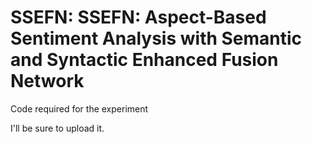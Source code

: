 # SSEFN: SSEFN: Aspect-Based Sentiment Analysis with Semantic and Syntactic Enhanced Fusion Network
Code required for the experiment

I'll be sure to upload it.
